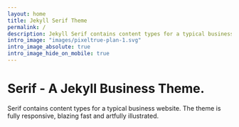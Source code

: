 ```yaml
---
layout: home
title: Jekyll Serif Theme
permalink: /
description: Jekyll Serif contains content types for a typical business website. The theme is fully responsive, blazing fast and artfully illustrated.
intro_image: "images/pixeltrue-plan-1.svg"
intro_image_absolute: true
intro_image_hide_on_mobile: true
---
```


# Serif - A Jekyll Business Theme.

Serif contains content types for a typical business website. The theme is fully responsive, blazing fast and artfully illustrated.
